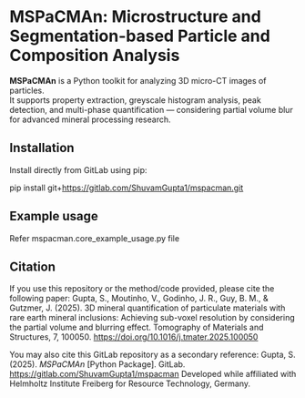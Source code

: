 # MSPaCMAn: Microstructure and Segmentation-based Particle and Composition Analysis

**MSPaCMAn** is a Python toolkit for analyzing 3D micro-CT images of particles.  
It supports property extraction, greyscale histogram analysis, peak detection, and multi-phase quantification — 
considering partial volume blur for advanced mineral processing research.


## Installation

Install directly from GitLab using pip:

pip install git+https://gitlab.com/ShuvamGupta1/mspacman.git

## Example usage
Refer mspacman.core_example_usage.py file

## Citation

If you use this repository or the method/code provided, please cite the following paper:
Gupta, S., Moutinho, V., Godinho, J. R., Guy, B. M., & Gutzmer, J. (2025). 3D mineral quantification of particulate 
materials with rare earth mineral inclusions: Achieving sub-voxel resolution by considering the partial volume and blurring effect. 
Tomography of Materials and Structures, 7, 100050. https://doi.org/10.1016/j.tmater.2025.100050

You may also cite this GitLab repository as a secondary reference:
Gupta, S. (2025). *MSPaCMAn* [Python Package]. GitLab. https://gitlab.com/ShuvamGupta1/mspacman
Developed while affiliated with Helmholtz Institute Freiberg for Resource Technology, Germany.